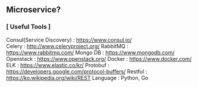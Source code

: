 ## Microservice?
### [ Useful Tools ]
Consul(Service Discovery) : https://www.consul.io/  
Celery : http://www.celeryproject.org/ 
RabbitMQ : https://www.rabbitmq.com/ 
Mongo DB : https://www.mongodb.com/ 
Openstack : https://www.openstack.org/ 
Docker : https://www.docker.com/
ELK : https://www.elastic.co/kr/
Protobuf : https://developers.google.com/protocol-buffers/
Restful : https://ko.wikipedia.org/wiki/REST
Language : Python, Go 
